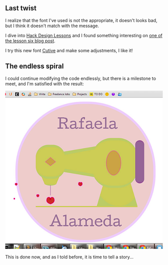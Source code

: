 ## Last twist

I realize that the font I've used is not the appropriate, it doesn't looks bad, but I think it doesn't match with the message. 

I dive into [Hack Design Lessons](https://hackdesign.org/ "Hack Design Lessons") and I found something interesting on [one of the lesson six blog post](http://sachagreif.com/more-google-webfonts-that-dont-suck/ "lesson six").

I try this new font [Cutive](http://sachagreif.com/more-google-webfonts-that-dont-suck/ "Cutive") and make some adjustments, I like it!

## The endless spiral

I could continue modifying the code endlessly, but there is a milestone to meet, and I'm satisfied with the result:

![Rafaela Alameda Step 5](project_images/step5.jpg?raw=true "Rafaela Alameda Step 5")

This is done now, and as I told before, it is time to tell a story...
